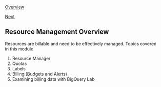 [Overview](https://github.com/paulowe/gcp/blob/main/readme.md)

[Next](https://github.com/paulowe/gcp/blob/main/resource-manager.md)

## Resource Management Overview

Resources are billable and need to be effectively managed. Topics covered in this module

1. Resource Manager
2. Quotas
3. Labels
4. Billing (Budgets and Alerts)
5. Examining billing data with BigQuery Lab

